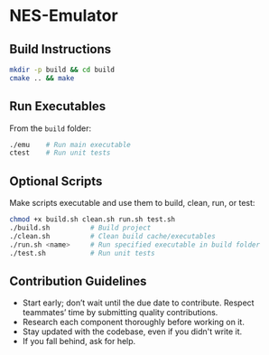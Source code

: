 # NES-Emulator

## Build Instructions

```bash
mkdir -p build && cd build
cmake .. && make
```

## Run Executables

From the `build` folder:

```bash
./emu    # Run main executable
ctest    # Run unit tests
```

## Optional Scripts

Make scripts executable and use them to build, clean, run, or test:

```bash
chmod +x build.sh clean.sh run.sh test.sh
./build.sh          # Build project
./clean.sh          # Clean build cache/executables
./run.sh <name>     # Run specified executable in build folder
./test.sh           # Run unit tests
```

## Contribution Guidelines

- Start early; don’t wait until the due date to contribute. Respect teammates’ time by submitting quality contributions.
- Research each component thoroughly before working on it.
- Stay updated with the codebase, even if you didn't write it.
- If you fall behind, ask for help.
